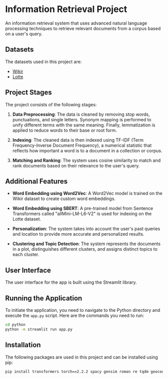 # Information Retrieval Project

An information retrieval system that uses advanced natural language processing techniques to retrieve relevant documents from a corpus based on a user's query.

## Datasets

The datasets used in this project are:

- [Wikir](https://ir-datasets.com/wikir.html#wikir/en1k)
- [Lotte](https://ir-datasets.com/lotte.html#lotte/science)

## Project Stages

The project consists of the following stages:

1. **Data Preprocessing**: The data is cleaned by removing stop words, punctuations, and single letters. Synonym mapping is performed to unify different terms with the same meaning. Finally, lemmatization is applied to reduce words to their base or root form.

2. **Indexing**: The cleaned data is then indexed using TF-IDF (Term Frequency-Inverse Document Frequency), a numerical statistic that reflects how important a word is to a document in a collection or corpus.

3. **Matching and Ranking**: The system uses cosine similarity to match and rank documents based on their relevance to the user's query.

## Additional Features

- **Word Embedding using Word2Vec**: A Word2Vec model is trained on the Wikir dataset to create custom word embeddings.

- **Word Embedding using SBERT**: A pre-trained model from Sentence Transformers called "allMini-LM-L6-V2" is used for indexing on the Lotte dataset.

- **Personalization**: The system takes into account the user's past queries and location to provide more accurate and personalized results.

- **Clustering and Topic Detection**: The system represents the documents in a plot, distinguishes different clusters, and assigns distinct topics to each cluster.

## User Interface

The user interface for the app is built using the Streamlit library.

## Running the Application

To initiate the application, you need to navigate to the Python directory and execute the `app.py` script. Here are the commands you need to run:

```bash
cd python
python -m streamlit run app.py
```

## Installation

The following packages are used in this project and can be installed using pip:

```bash
pip install transformers torch==2.2.2 spacy gensim roman re tqdm geocoder sentence-transformers streamlit wordcloud textblob nltk sklearn numpy pandas matplotlib
```
